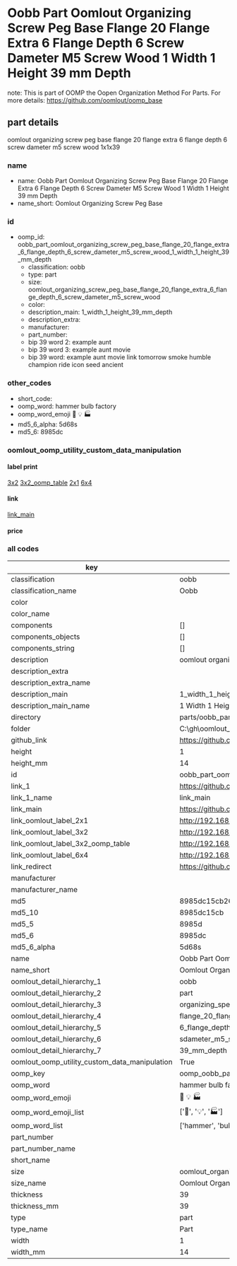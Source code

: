 # Oobb Part Oomlout Organizing Screw Peg Base Flange 20 Flange Extra 6 Flange Depth 6 Screw Dameter M5 Screw Wood 1 Width 1 Height 39 mm Depth  

note: This is part of OOMP the Oopen Organization Method For Parts. For more details: https://github.com/oomlout/oomp_base

##  part details
  



oomlout organizing screw peg base flange 20 flange extra 6 flange depth 6 screw dameter m5 screw wood 1x1x39



### name
* name: Oobb Part Oomlout Organizing Screw Peg Base Flange 20 Flange Extra 6 Flange Depth 6 Screw Dameter M5 Screw Wood 1 Width 1 Height 39 mm Depth
* name_short: Oomlout Organizing Screw Peg Base
### id
* oomp_id: oobb_part_oomlout_organizing_screw_peg_base_flange_20_flange_extra_6_flange_depth_6_screw_dameter_m5_screw_wood_1_width_1_height_39_mm_depth
  * classification: oobb
  * type: part
  * size: oomlout_organizing_screw_peg_base_flange_20_flange_extra_6_flange_depth_6_screw_dameter_m5_screw_wood
  * color: 
  * description_main: 1_width_1_height_39_mm_depth
  * description_extra: 
  * manufacturer: 
  * part_number: 
  * bip 39 word 2: example aunt
  * bip 39 word 3: example aunt movie
  * bip 39 word: example aunt movie link tomorrow smoke humble champion ride icon seed ancient

### other_codes
* short_code: 
* oomp_word: hammer bulb factory
* oomp_word_emoji :hammer: :bulb: :factory:
* md5_6_alpha: 5d68s
* md5_6: 8985dc






### oomlout_oomp_utility_custom_data_manipulation
#### label print
[3x2](http://192.168.1.245:1112/?label=oomp%205d68s)
[3x2_oomp_table](http://192.168.1.108:1112/?label=oomp%205d68s)
[2x1](http://192.168.1.242:1112/?label=oomp%205d68s)
[6x4](http://192.168.1.55:1112/?label=oomp%205d68s)    

#### link

[link_main](https://github.com/oomlout/oomlout_oobb_version_4_generated_parts/tree/main/navigation_oomp/oobb/part/oomlout_organizing_screw_peg_base_flange_20_flange_extra_6_flange_depth_6_screw_dameter_m5_screw_wood/1_width_1_height_39_mm_depth/part)                              

#### price







### all codes 
| key | value |  
| --- | --- |  
| classification | oobb |  
| classification_name | Oobb |  
| color |  |  
| color_name |  |  
| components | [] |  
| components_objects | [] |  
| components_string | [] |  
| description | oomlout organizing screw peg base flange 20 flange extra 6 flange depth 6 screw dameter m5 screw wood 1x1x39 |  
| description_extra |  |  
| description_extra_name |  |  
| description_main | 1_width_1_height_39_mm_depth |  
| description_main_name | 1 Width 1 Height 39 mm Depth |  
| directory | parts/oobb_part_oomlout_organizing_screw_peg_base_flange_20_flange_extra_6_flange_depth_6_screw_dameter_m5_screw_wood_1_width_1_height_39_mm_depth |  
| folder | C:\gh\oomlout_oobb_version_4_generated_parts\parts\oobb_part_oomlout_organizing_screw_peg_base_flange_20_flange_extra_6_flange_depth_6_screw_dameter_m5_screw_wood_1_width_1_height_39_mm_depth |  
| github_link | https://github.com/oomlout/oomlout_oomp_part_src/tree/main/parts/oobb_part_oomlout_organizing_screw_peg_base_flange_20_flange_extra_6_flange_depth_6_screw_dameter_m5_screw_wood_1_width_1_height_39_mm_depth |  
| height | 1 |  
| height_mm | 14 |  
| id | oobb_part_oomlout_organizing_screw_peg_base_flange_20_flange_extra_6_flange_depth_6_screw_dameter_m5_screw_wood_1_width_1_height_39_mm_depth |  
| link_1 | https://github.com/oomlout/oomlout_oobb_version_4_generated_parts/tree/main/navigation_oomp/oobb/part/oomlout_organizing_screw_peg_base_flange_20_flange_extra_6_flange_depth_6_screw_dameter_m5_screw_wood/1_width_1_height_39_mm_depth/part |  
| link_1_name | link_main |  
| link_main | https://github.com/oomlout/oomlout_oobb_version_4_generated_parts/tree/main/navigation_oomp/oobb/part/oomlout_organizing_screw_peg_base_flange_20_flange_extra_6_flange_depth_6_screw_dameter_m5_screw_wood/1_width_1_height_39_mm_depth/part |  
| link_oomlout_label_2x1 | http://192.168.1.242:1112/?label=oomp%205d68s |  
| link_oomlout_label_3x2 | http://192.168.1.245:1112/?label=oomp%205d68s |  
| link_oomlout_label_3x2_oomp_table | http://192.168.1.108:1112/?label=oomp%205d68s |  
| link_oomlout_label_6x4 | http://192.168.1.55:1112/?label=oomp%205d68s |  
| link_redirect | https://github.com/oomlout/oomlout_oobb_version_4_generated_parts/tree/main/parts/oobb_oomlout_organizing_screw_peg_base_flange_20_flange_extra_6_flange_depth_6_screw_dameter_m5_screw_wood_01_01_39 |  
| manufacturer |  |  
| manufacturer_name |  |  
| md5 | 8985dc15cb260ddf3372182121c3d273 |  
| md5_10 | 8985dc15cb |  
| md5_5 | 8985d |  
| md5_6 | 8985dc |  
| md5_6_alpha | 5d68s |  
| name | Oobb Part Oomlout Organizing Screw Peg Base Flange 20 Flange Extra 6 Flange Depth 6 Screw Dameter M5 Screw Wood 1 Width 1 Height 39 mm Depth |  
| name_short | Oomlout Organizing Screw Peg Base |  
| oomlout_detail_hierarchy_1 | oobb |  
| oomlout_detail_hierarchy_2 | part |  
| oomlout_detail_hierarchy_3 | organizing_speg_base |  
| oomlout_detail_hierarchy_4 | flange_20_flange_extra |  
| oomlout_detail_hierarchy_5 | 6_flange_depth_6 |  
| oomlout_detail_hierarchy_6 | sdameter_m5_swood |  
| oomlout_detail_hierarchy_7 | 39_mm_depth |  
| oomlout_oomp_utility_custom_data_manipulation | True |  
| oomp_key | oomp_oobb_part_oomlout_organizing_screw_peg_base_flange_20_flange_extra_6_flange_depth_6_screw_dameter_m5_screw_wood_1_width_1_height_39_mm_depth |  
| oomp_word | hammer bulb factory |  
| oomp_word_emoji | :hammer: :bulb: :factory: |  
| oomp_word_emoji_list | [':hammer:', ':bulb:', ':factory:'] |  
| oomp_word_list | ['hammer', 'bulb', 'factory'] |  
| part_number |  |  
| part_number_name |  |  
| short_name |  |  
| size | oomlout_organizing_screw_peg_base_flange_20_flange_extra_6_flange_depth_6_screw_dameter_m5_screw_wood |  
| size_name | Oomlout Organizing Screw Peg Base Flange 20 Flange Extra 6 Flange Depth 6 Screw Dameter M5 Screw Wood |  
| thickness | 39 |  
| thickness_mm | 39 |  
| type | part |  
| type_name | Part |  
| width | 1 |  
| width_mm | 14 |  

